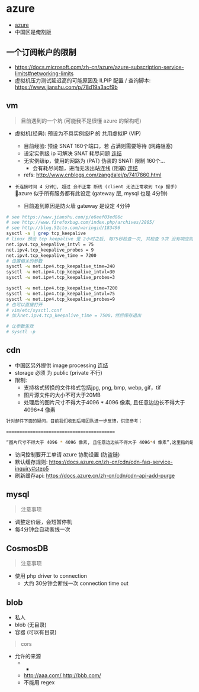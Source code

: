 # azure

- [azure](https://azure.microsoft.com/)
- 中国区是俺割版

## 一个订阅帐户的限制

- https://docs.microsoft.com/zh-cn/azure/azure-subscription-service-limits#networking-limits
- 虚拟机压力测试延迟高的可能原因及 ILPIP 配置 / 查询脚本: https://www.jianshu.com/p/78d19a3acf9b

## vm

> 目前遇到的一个坑 (可能我不是很懂 azure 的架构吧)

- 虚拟机(经典): 预设为不具实例级IP 的 共用虚拟IP (VIP)
  - 目前经验: 预设 SNAT 160个端口，若 占满则需要等待 (网路阻塞)
  - 设定实例级 ip 可解决 SNAT 耗尽问题 [连结](https://docs.microsoft.com/zh-cn/azure/virtual-network/virtual-networks-instance-level-public-ip)
  - 无实例级ip，使用的网路为 (PAT) 伪装的 SNAT: 限制 160个…
    - 会有耗尽问题，进而无法出站连线 (阻塞) [连结](https://docs.azure.cn/zh-cn/load-balancer/load-balancer-outbound-connections?toc=%2fvirtual-network%2ftoc.json#snatexhaust)
  - refs: http://www.cnblogs.com/zangdalei/p/7417860.html

- `长连接时间 4 分钟, 超过 会不正常 断线 (client 无法正常收到 tcp 握手)` azure 似乎所有服务都有此设定 (gateway 层, mysql 也是 4分钟)
  - 目前追到原因是防火墙 gateway 是设定 4分钟

```sh
# see https://www.jianshu.com/p/e6eef03ed86c
# see http://www.firefoxbug.com/index.php/archives/2805/
# see http://blog.51cto.com/waringid/183496
sysctl -a | grep tcp_keepalive
# linux 预设 tcp keepalive 是 2小时之后, 每75秒检查一次, 共检查 9次 没有响应则断线
net.ipv4.tcp_keepalive_intvl = 75
net.ipv4.tcp_keepalive_probes = 9
net.ipv4.tcp_keepalive_time = 7200
# 设置相关的参数
sysctl -w net.ipv4.tcp_keepalive_time=240
sysctl -w net.ipv4.tcp_keepalive_intvl=30
sysctl -w net.ipv4.tcp_keepalive_probes=3

sysctl -w net.ipv4.tcp_keepalive_time=7200
sysctl -w net.ipv4.tcp_keepalive_intvl=75
sysctl -w net.ipv4.tcp_keepalive_probes=9
# 也可以直接打开
# vim/etc/sysctl.conf
# 加入net.ipv4.tcp_keepalive_time = 7500，然后保存退出

# 让参数生效
# sysctl -p
```

## cdn
- 中国区另外提供 image processing [连结](https://docs.azure.cn/zh-cn/cdn/cdn-image-processing)
- storage 必须 为 public (private 不行)
- 限制:
  - 支持格式转换的文件格式包括jpg, png, bmp, webp, gif，tif
  - 图片源文件的大小不可大于20MB
  - 处理后的图片尺寸不得大于4096 * 4096 像素, 且任意边边长不得大于4096*4 像素

```sh
针对邮件下面的疑问，目前我们收到后端团队进一步反馈，供您参考：

=========================================

“图片尺寸不得大于 4096 * 4096 像素, 且任意边边长不得大于 4096*4 像素”,这里指的是图片的总像素值不能大于4096*4096, 而如果一条边是4096*2, 另一条边小于4096/2的话，也是可以的。
```

- 访问控制要开工单请 azure 协助设置 (防盗链)
- 默认缓存规则: https://docs.azure.cn/zh-cn/cdn/cdn-faq-service-inquiry#step5
- 刷新缓存api: https://docs.azure.cn/zh-cn/cdn/cdn-api-add-purge

## mysql

> 注意事项

- 调整定价层，会短暂停机
- 每4分钟会自动断线一次

## CosmosDB

> 注意事项

- 使用 php driver to connection
  - 大约 30分钟会断线一次 connection time out
## blob

- 私人
- blob (无目录)
- 容器 (可以有目录)

> cors

- 允许的来源
  - *
  - <http://aaa.com/,http://bbb.com/>
  - 不能用 regex
